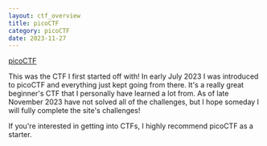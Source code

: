 ```yaml
---
layout: ctf_overview
title: picoCTF
category: picoCTF
date: 2023-11-27
---
```


[picoCTF](https://picoctf.org/)  

This was the CTF I first started off with! In early July 2023 I was introduced to picoCTF and everything just kept going from there. It's a really great beginner's CTF that I personally have learned a lot from. As of late November 2023 have not solved all of the challenges, but I hope someday I will fully complete the site's challenges!  

If you're interested in getting into CTFs, I highly recommend picoCTF as a starter.  